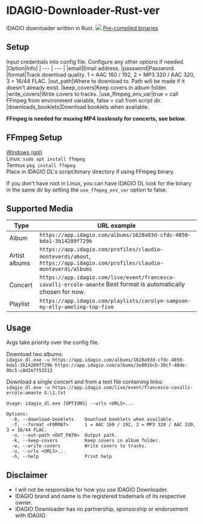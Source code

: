 # IDAGIO-Downloader-Rust-ver
IDAGIO downloader written in Rust.
![](https://i.imgur.com/ecuvdU0.png)
[Pre-compiled binaries](https://github.com/Sorrow446/IDAGIO-Downloader-Rust-ver/releases/)

## Setup
Input credentials into config file.
Configure any other options if needed.
|Option|Info|
| --- | --- |
|email|Email address.
|password|Password.
|format|Track download quality. 1 = AAC 160 / 192, 2 = MP3 320 / AAC 320, 3 = 16/44 FLAC.
|out_path|Where to download to. Path will be made if it doesn't already exist.
|keep_covers|Keep covers in album folder.
|write_covers|Write covers to tracks.
|use_ffmpeg_env_var|true = call FFmpeg from environment variable, false = call from script dir.
|downloads_booklets|Download booklets when available.

**FFmpeg is needed for muxing MP4 losslessly for concerts, see below.**

## FFmpeg Setup
[Windows (gpl)](https://github.com/BtbN/FFmpeg-Builds/releases)    
Linux: `sudo apt install ffmpeg`    
Termux `pkg install ffmpeg`    
Place in IDAGIO DL's script/binary directory if using FFmpeg binary.

If you don't have root in Linux, you can have IDAGIO DL look for the binary in the same dir by setting the `use_ffmpeg_env_var` option to false.

## Supported Media
|Type|URL example|
| --- | --- |
|Album|`https://app.idagio.com/albums/1628a93d-cfdc-4850-bda1-3b14209f729b`
|Artist albums|`https://app.idagio.com/profiles/claudio-monteverdi/about`, `https://app.idagio.com/profiles/claudio-monteverdi/albums`
|Concert|`https://app.idagio.com/live/event/francesco-cavalli-ercole-amante` Best format is automatically chosen for now.
|Playlist|`https://app.idagio.com/playlists/carolyn-sampson-my-elly-ameling-top-five`

## Usage
Args take priority over the config file.

Download two albums:   
`idagio_dl.exe -u https://app.idagio.com/albums/1628a93d-cfdc-4850-bda1-3b14209f729b https://app.idagio.com/albums/3e801bcb-30cf-48de-9bc5-c8d2e7f53513`

Download a single concert and from a text file containing links:   
`idagio_dl.exe -u https://app.idagio.com/live/event/francesco-cavalli-ercole-amante G:\1.txt`

```
Usage: idagio_dl.exe [OPTIONS] --urls <URLS>...

Options:
  -b, --download-booklets    Download booklets when available.
  -f, --format <FORMAT>      1 = AAC 160 / 192, 2 = MP3 320 / AAC 320, 3 = 16/44 FLAC.
  -o, --out-path <OUT_PATH>  Output path.
  -k, --keep-covers          Keep covers in album folder.
  -w, --write-covers         Write covers to tracks.
  -u, --urls <URLS>...
  -h, --help                 Print help
```

## Disclaimer
- I will not be responsible for how you use IDAGIO Downloader.    
- IDAGIO brand and name is the registered trademark of its respective owner.    
- IDAGIO Downloader has no partnership, sponsorship or endorsement with IDAGIO.
